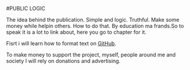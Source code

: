  #PUBLIC LOGIC

The idea behind the publication. Simple and logic. Truthful. Make some money while helpin others. How to do that. By education ma frands.So to speak it is a lot to link about, here you go to chapter for it.





Fisrt i will learn how to format text on [GitHub](https://guides.github.com/features/mastering-markdown/#syntax).


To make money to support the project, myself, people around me and society I will rely on donations and advertising.
